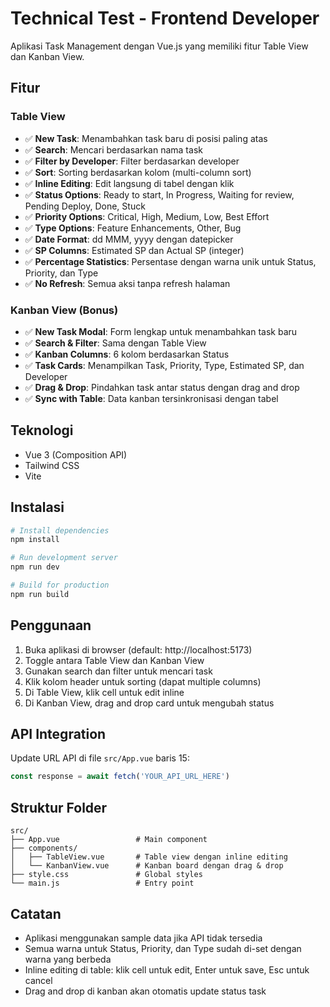 # Technical Test - Frontend Developer

Aplikasi Task Management dengan Vue.js yang memiliki fitur Table View dan Kanban View.

## Fitur

### Table View
- ✅ **New Task**: Menambahkan task baru di posisi paling atas
- ✅ **Search**: Mencari berdasarkan nama task
- ✅ **Filter by Developer**: Filter berdasarkan developer
- ✅ **Sort**: Sorting berdasarkan kolom (multi-column sort)
- ✅ **Inline Editing**: Edit langsung di tabel dengan klik
- ✅ **Status Options**: Ready to start, In Progress, Waiting for review, Pending Deploy, Done, Stuck
- ✅ **Priority Options**: Critical, High, Medium, Low, Best Effort
- ✅ **Type Options**: Feature Enhancements, Other, Bug
- ✅ **Date Format**: dd MMM, yyyy dengan datepicker
- ✅ **SP Columns**: Estimated SP dan Actual SP (integer)
- ✅ **Percentage Statistics**: Persentase dengan warna unik untuk Status, Priority, dan Type
- ✅ **No Refresh**: Semua aksi tanpa refresh halaman

### Kanban View (Bonus)
- ✅ **New Task Modal**: Form lengkap untuk menambahkan task baru
- ✅ **Search & Filter**: Sama dengan Table View
- ✅ **Kanban Columns**: 6 kolom berdasarkan Status
- ✅ **Task Cards**: Menampilkan Task, Priority, Type, Estimated SP, dan Developer
- ✅ **Drag & Drop**: Pindahkan task antar status dengan drag and drop
- ✅ **Sync with Table**: Data kanban tersinkronisasi dengan tabel

## Teknologi
- Vue 3 (Composition API)
- Tailwind CSS
- Vite

## Instalasi

```bash
# Install dependencies
npm install

# Run development server
npm run dev

# Build for production
npm run build
```

## Penggunaan

1. Buka aplikasi di browser (default: http://localhost:5173)
2. Toggle antara Table View dan Kanban View
3. Gunakan search dan filter untuk mencari task
4. Klik kolom header untuk sorting (dapat multiple columns)
5. Di Table View, klik cell untuk edit inline
6. Di Kanban View, drag and drop card untuk mengubah status

## API Integration

Update URL API di file `src/App.vue` baris 15:
```javascript
const response = await fetch('YOUR_API_URL_HERE')
```

## Struktur Folder

```
src/
├── App.vue                 # Main component
├── components/
│   ├── TableView.vue       # Table view dengan inline editing
│   └── KanbanView.vue      # Kanban board dengan drag & drop
├── style.css               # Global styles
└── main.js                 # Entry point
```

## Catatan

- Aplikasi menggunakan sample data jika API tidak tersedia
- Semua warna untuk Status, Priority, dan Type sudah di-set dengan warna yang berbeda
- Inline editing di table: klik cell untuk edit, Enter untuk save, Esc untuk cancel
- Drag and drop di kanban akan otomatis update status task
